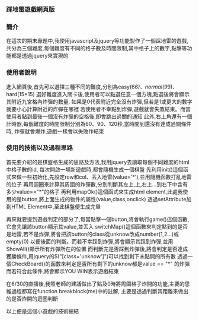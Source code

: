 ### 踩地雷遊戲網頁版
### 簡介
在這次的期末專題中,我使用javascript及jquery等功能製作了一個踩地雷的遊戲,
共分為三個難度,每個難度有不同的格子數及時間限制,其中格子上的數字,點擊等功能都是透過jquery來實現的

### 使用者說明
進入網頁後,首先可以選擇三種不同的難度,分別為easy(6*6)、normal(9*9)、hard(15*15)
選好難度進入關卡後,使用者可以點選任意一個方塊,點選後將會顯示其附近九宮格內炸彈的數量,
如果是0代表附近完全沒有炸彈,但若是1或更大的數字就要小心計算附近的炸彈在哪裡
若使用者不幸點到炸彈,遊戲就會失敗結束。而當使用者點到最後一個沒有炸彈的空格後,即會跳出過關的通知
此外,右上角還有一個計時器,每個難度的時間限制分別為60、90、120秒,當時間到還沒有達成過關條件時,
炸彈就會爆炸,遊戲一樣會以失敗作結束

### 使用的技術以及過程思路
首先要介紹的是棋盤格生成的思路及方法,我用jquery去讀取每個不同難度的html中格子數的id,
每次開啟一場新遊戲時,都會隨機生成一個棋盤
先利用init()這個函式來做一些初始化,先設定row和col、丟入地雷(value='\*'),並用隨機函數打亂地雷的位子
再用迴圈來計算其周圍的炸彈數,分別判斷其左上,上,右上...到右下中含有多少value=="\*"的格子
再利用mapOk()這個函式來生成html element,此處我使用的是button,將上面生成的物件的屬性(value,class,onclick)
透過setAttribute加到HTML Element中,至此棋盤便生成完畢

再來就要提到遊戲判定的部分了,每當點擊一個button,將會執行game()這個函數,它會先讓該button顯示其value,並丟入
switchMap()這個函數來判定點到的是否是地雷,若不是炸彈,將會把該button的class從unknow改成number(1,2...)或empty(0)
以便後面的判斷。而若不幸踩到炸彈,將會顯示其踩到炸彈,並用ShowAll()顯示所有炸彈所在的位置
而判斷完是否踩到炸彈後,將會判定是否達成獲勝條件,用jquery的$("[class='unknow']")可以找到剩下未點開的所有數
透過一個CheckBoard()的函數來判定是否所有剩下的unknow都是value == "\*" 的炸彈
而若符合此條件,將會顯示YOU WIN表示遊戲結束

在6/30的直播後,我照老師的建議做出了點及0時將周圍格子炸開的功能,主要的思維過程都寫在function breakblock(me)中的註解,
主要是透過判斷其距離來做出的是否炸開的迴圈判斷

以上便是這個小遊戲的技術總結

